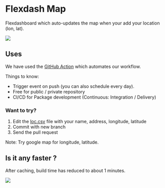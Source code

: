 # Flexdash Map

Flexdashboard which auto-updates the map when your add your location (lon, lat).

![](https://image.prntscr.com/image/WbKQvY4cS5CWB8LZeJkeJA.png)


## Uses

We have used the [GitHub Action](https://github.com/features/actions) which automates our workflow.

Things to know:
- Trigger event on push (you can also schedule every day).
- Free for public / private repository
- CI/CD for Package development (Continuous: Integration / Delivery)

### Want to try?

1. Edit the [loc.csv](https://github.com/bjungbogati/flexdash_map/blob/master/loc.csv) file with your name, address, longitude, latitude 
2. Commit with new branch 
3. Send the pull request

Note: Try google map for longitude, latitude.

## Is it any faster ?

After caching, build time has reduced to about 1 minutes.

![](https://image.prntscr.com/image/rDM7t2-VQyqWJzPY4va_zQ.png)

